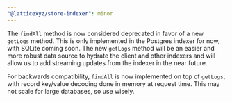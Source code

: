 ```yaml
---
"@latticexyz/store-indexer": minor
---
```


The `findAll` method is now considered deprecated in favor of a new `getLogs` method. This is only implemented in the Postgres indexer for now, with SQLite coming soon. The new `getLogs` method will be an easier and more robust data source to hydrate the client and other indexers and will allow us to add streaming updates from the indexer in the near future.

For backwards compatibility, `findAll` is now implemented on top of `getLogs`, with record key/value decoding done in memory at request time. This may not scale for large databases, so use wisely.
